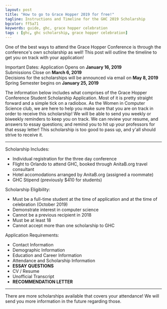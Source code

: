 ```yaml
---
layout: post
title: "How to go to Grace Hopper 2019 for free!"
tagline: Instructions and Timeline for the GHC 2019 Scholarship
bgcolor: ff5a71
keywords: guide, ghc, grace hopper celebration
tags : [ghc, ghc scholarship, grace hopper celebration]
---
```


One of the best ways to attend the Grace Hopper Conference is through the conference's own scholarship as well! 
This post will outline the timeline to get you on track with your application!

<!--more-->

Important Dates: 
Application Opens on **January 16, 2019** <br/>
Submissions Close on **March 6, 2019** <br/>
Decisions for the scholarships will be announced via email on **May 8, 2019** <br/>
Spring Semester begins on **January 25, 2019** <br/>

The information below includes what comprises of the Grace Hopper Conference Student Scholarship Application. Most of it is pretty straight forward and a simple tick on a radiobox.  As the Women in Computer Science club, we are here to help you make sure that you are on track in order to receive this scholarship! We will be able to send you weekly or biweekly reminders to keep you on track. We can review your resume, and answers to essay questions; and remind you to hit up your professors for that essay letter!  This scholarship is too good to pass up, and y'all should strive to receive it. 

---
Scholarship Includes:
  * Individual registration for the three day conference
  * Flight to Orlando to attend GHC, booked through AnitaB.org travel consultant
  * Hotel accomodations arranged by AnitaB.org (assigned a roommate)
  * GHC Stipend (previously $410 for students)

Scholarship Eligibility:
  * Must be a full-time student at the time of application and at the time of celebration (October 2019)
  * Demonstrate interest in computer science
  * Cannot be a previous recipient in 2018
  * Must be at least 18
  * Cannot accept more than one scholarship to GHC

Application Requirements:
  * Contact Information
  * Demographic Information 
  * Education and Career Information
  * Attendance and Scholarship Information
  * **ESSAY QUESTIONS**
  * CV / Resume
  * Unofficial Transcript
  * **RECOMMENDATION LETTER**

---

There are more scholarships available that covers your attendance! We will send you more information in the future regarding those.
